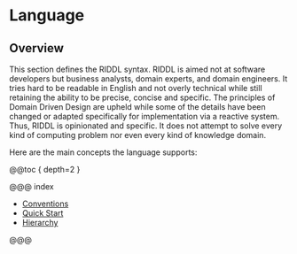 # Language

## Overview
This section defines the RIDDL syntax.  RIDDL is aimed not at software
developers but business analysts, domain experts, and domain engineers. It
tries hard to be readable in English and not overly technical while still
retaining the ability to be precise, concise and specific. The principles
of Domain Driven Design are upheld while some of the details have been 
changed or adapted specifically for implementation via a reactive system.
Thus, RIDDL is opinionated and specific. It does not attempt to solve every
kind of computing problem nor even every kind of knowledge domain.  

Here are the main concepts the language supports:

@@toc { depth=2 }

@@@ index

* [Conventions](conventions.md)
* [Quick Start](quickstart.md)
* [Hierarchy](hierarchy.md)

@@@

